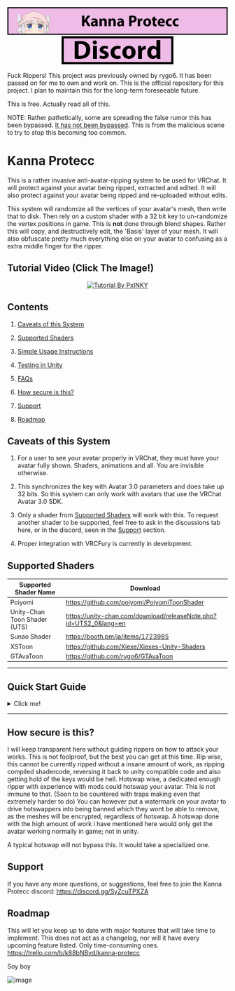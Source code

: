 <div align="center">
  <img src="Textures/Titlebar.png" alt="Titlebar" />
  <a href="https://discord.gg/SyZcuTPXZA">
    <img src="Textures/Discord Button.png" alt="Discord Link"/>
  </a>
</div>

Fuck Rippers!
This project was previously owned by rygo6. It has been passed on for me to own and work on.
This is the official repository for this project.
I plan to maintain this for the long-term foreseeable future.

This is free. Actually read all of this.

NOTE: Rather pathetically, some are spreading the false rumor this has been bypassed. [It has not been bypassed](/Readme/FAQ.md). This is from the malicious scene to try to stop this becoming too common.

# Kanna Protecc

This is a rather invasive anti-avatar-ripping system to be used for VRChat. It will protect against your avatar being ripped, extracted and edited. It will also protect against your avatar being ripped and re-uploaded without edits.

This system will randomize all the vertices of your avatar's mesh, then write that to disk. Then rely on a custom shader with a 32 bit key to un-randomize the vertex positions in game. This is <b>not</b> done through blend shapes. Rather this will copy, and destructively edit, the 'Basis' layer of your mesh. It will also obfuscate pretty much everything else on your avatar to confusing as a extra middle finger for the ripper.

## Tutorial Video (Click The Image!)
<div align="center">
  <a href="https://youtu.be/vEXrRBen3NI">
    <img src="https://github-production-user-asset-6210df.s3.amazonaws.com/105831522/264494931-aa6ff9c1-ff3b-48b9-9a0c-3f4613a7b640.png" alt="Tutorial By PxINKY"/>
  </a>
</div>

## Contents

1. [Caveats of this System](#caveats-of-this-system)

1. [Supported Shaders](#supported-shaders)

1. [Simple Usage Instructions](#quick-start-guide)

1. [Testing in Unity](/Readme/ADVANCED.md/#testing-in-unity)

1. [FAQs](/Readme/FAQ.md)

1. [How secure is this?](#how-secure-is-this)

1. [Support](#support)

1. [Roadmap](#roadmap)

## Caveats of this System

1. For a user to see your avatar properly in VRChat, they must have your avatar fully shown. Shaders, animations and all. You are invisible otherwise.

2. This synchronizes the key with Avatar 3.0 parameters and does take up 32 bits. So this system can only work with avatars that use the VRChat Avatar 3.0 SDK.

3. Only a shader from [Supported Shaders](#supported-shaders) will work with this. To request another shader to be supported, feel free to ask in the discussions tab here, or in the discord, seen in the [Support](#support) section.

4. Proper integration with VRCFury is currently in development. 

## Supported Shaders

| Supported Shader Name  | Download |
| ------------- | ------------- |
| Poiyomi | https://github.com/poiyomi/PoiyomiToonShader |
| Unity-Chan Toon Shader (UTS) | https://unity-chan.com/download/releaseNote.php?id=UTS2_0&lang=en |
| Sunao Shader | https://booth.pm/ja/items/1723985 |
| XSToon | https://github.com/Xiexe/Xiexes-Unity-Shaders |
| GTAvaToon | https://github.com/rygo6/GTAvaToon |

---
## Quick Start Guide

<details>

<summary> Click me! </summary>

### Backup your project before running these operations in case it doesn't work properly and causes difficult to fix, or impossible to fix, changes in your project.

#### Really do it. Close Unity, and make a full clean copy of your entire Unity Project folder. A small percentage of avatars did have odd things in their mesh that just wouldn't work, or could cause errors, and the script could leave some assets in the project in a rather messed up state.

---

### Install Kanna Protecc and a supported shader

1. Ensure you are using latest [VRChat Avatars SDK](https://vrchat.com/).
2. Download the supported shader of your choice from [Supported Shaders](#supported-shaders), and import it into your Unity project.
3. Click ([Download](https://github.com/PlagueVRC/AntiRip/archive/refs/heads/main.zip)). Once downloaded, extract it. Once you have the folder, put that into your assets folder of your unity project.

---

### Prep Your FBX's.

Be sure all of this is set correctly on your FBX's. (Legacy blend shape normals and read/write on too!) 

![Model](Textures/DocSteps0.png)

---

### Setup Kanna Protecc Component.

1. Add the `KannaProteccRoot` component onto the root GameObject of your avatar, next to the `VRCAvatarDescriptor` component.

![Steps 1](Textures/DocSteps1.png)

#### Materials Settings
![Materials](https://github.com/BlizzyFox/AntiRip/assets/105831522/ef6f1dbb-ba19-454e-a331-d4c4792245fa)

*Additional Materials* is intended for materials used in animations. <b>DO NOT PUT NORMAL NON-ADDITIONAL MATERIALS IN HERE.</b>

*The Auto Detect button tries to find material references in all animations! If you have material swaps setup on your avatar it should be a one click solution!*

*Ignored Materials* allows you to use a material with a supported shader on a part of your avatar you don't want encrypted. <b> Materials in this list will not be encrypted. Do not add materials to this list that are on parts of your avatar you want to protect. </b>

#### Custom Bit Key Length

You can change the 'BitKeys Length' under 'Debug' settings. This allows users with fewer parameters to spare to still use Kanna Protecc. However know that using a shorter bit key reduces the security of the encryption. Its recommended that you use as large of a 'BitKeys Length' as possible.

#### Obfuscator Settings

By default Kanna Protecc Obfuscates all objects, parameter names, and animator layers on a user's avatar. Features of VRChat that users may want to take advantage of. Such as contact senders, OSC integrations, etc, often require specific names to be unaltered to maintain functionality.

![Obfuscator](https://github.com/BlizzyFox/AntiRip/assets/105831522/8ebabea2-b571-4d89-9bdf-1bb453c4e967)

Kanna Protecc allows for exceptions to be added for renaming. For maximum security only add exceptions for parameters that are required to be unaltered. *Note that contact parameter names not intended to interact with other avatars will function perfectly fine obfuscated. Physbone parameters also function perfectly obfuscated. Neither need to be added to exceptions.*

*The Auto Detect buttons try and detect common setups like face tracking or gogoloco that require exclusions! Its a good idea to click them!*

[Examples for Face tracking and GoGoLoco.](/Readme/ADVANCED.md)

#### Link Animator

2. Ensure your `VRCAvatarDescriptor` has an AnimatorController specified in the 'FX Playable Layer' slot. Ensure there is also an `Animator` component on this root GameObject, and that its 'Controller' slot points to the same AnimatorController in the 'FX Playable Layer' slot on the `VRCAvatarDescriptor`. 

![Steps 2](Textures/DocSteps2to3.png)

<b>The AnimatorController you specify should not be shared between multiple avatars, Kanna Protecc is going to write states into the controller which will need to be different for different avatars.</b>

3. In the 'Parameters' slot of your `VRCAvatarDescriptor` ensure you have an 'Expression Parameters' object.

![Step 3](Textures/DocSteps4.png)


---

### Delete your old Un-Encrypted Avatar from VRC Backend!

<b>VRC API stores old uploads of your avatar! So if you start uploading an encrypted avatar with an ID that you previously uploaded non-encrypted, it may entirely negate any benefit this provides as rippers can just download an older version that was not encrypted.</b>

1. Go into the VRChat SDK Inspector in the Unity Editor, then under 'Content Manager' find the avatar you wish to protect and delete it entirely from the VRC backend.
2. Go to your current avatar's `Pipeline Manager` component and click the `Detach (Optional)` button so it will generate a new avatar id on upload.

---

### Encrypting and Uploading

1. Ensure any meshes you wish to have encrypted are using a compatible shader, such as Poiyomi.
2. On the `KannaProteccRoot` component click the 'Protecc Avatar' button. This will produce a garbled version of your avatar with '_KannaProteccted' appended to the name. 
![Step 4](Textures/DocStepsG.png)
<b>The mesh appearing scrambled is intended behavior.</b>
3. Go to the VRChat SDK Menu then 'Build and Publish' your avatar which has '_KannaProteccted' appended to the name.

*I found some Poi 8/8.1 materials get into a weird state with Lock/Unlock and Kanna Protecc can't lock them. If you get errors that say something like 'Trying to Inject not-locked shader?!' go to the Poi 8/8.1 material it is complaining about and manually click the Lock/Unlock button to get it out of its weird state.*

---

### Writing Keys

<b>Ensure VRChat is closed! Otherwise when you write keys VRChat may prevent writing!</b>

1. <b>This is important.</b> After upload completes, go to the GameObject of your encrypted avatar. Find the `Pipeline Manager` component and copy it's blueprint ID. Then paste the blueprint ID into the `Pipeline Manager` on the un-encrypted avatar and click 'Attach'.
2. Now on the KannaProteccRoot component click the 'Write Keys' button. This will actually read in and alter the saved 3.0 parameters from your VRChat folder to include the new key so you don't have to enter them in-game. 
3. <b>Ensure no errors came up!. It should popup a success dialogue if it did it correctly. If there were issues make sure the 'Vrc Saved Params Path' actually points to your LocalAvatarData folder.</b>

You only need to run 'Write Keys' once on first setup, or when you change keys. 

<i>If you "Reset Avatar" in game through the 3.0 menu, it will reset your keys and you will need to re-export them with the 'Write Keys' button!</i>

---

### Un-Encrypting, Editing and Re-uploading Your Avatar

If you wish to see your avatar again as normal and not encrypted, or make changes to your avatar: 

1. Click on your original un-encrypted avatar, where "Encrypted" is not in the name; then select Un-Protecc Avatar.

You should now be able to edit your avatar as normal.

<b>Do not upload the avatar without encrypting it!</b>

3. Click 'Protecc Avatar' again. Follow the steps in [Encrypting and uploading](#encrypting-and-uploading)
4. Writing keys should not be necessary unless you genereated new keys.

---

### Testing the Avatar

Entering play mode will not decrypt the protected avatar on its own.
[Click here for how to test your avatar in play mode](/Readme/ADVANCED.md/#testing-in-unity).

---

[Back to Contents](#contents)

</details>

---

## How secure is this?

I will keep transparent here without guiding rippers on how to attack your works. This is not foolproof, but the best you can get at this time. Rip wise, this cannot be currently ripped without a insane amount of work, as ripping compiled shadercode, reversing it back to unity compatible code and also getting hold of the keys would be hell. Hotswap wise, a dedicated enough ripper with experience with mods could hotswap your avatar. This is not immune to that. (Soon to be countered with traps making even that extremely harder to do) You can however put a watermark on your avatar to drive hotswappers into being banned which they wont be able to remove, as the meshes will be encrypted, regardless of hotswap. A hotswap done with the high amount of work i have mentioned here would only get the avatar working normally in game; not in unity.

A typical hotswap will not bypass this. It would take a specialized one.

## Support

If you have any more questions, or suggestions, feel free to join the Kanna Protecc discord:
https://discord.gg/SyZcuTPXZA

## Roadmap

This will let you keep up to date with major features that will take time to implement. This does not act as a changelog, nor will it have every upcoming feature listed. Only time-consuming ones.
https://trello.com/b/k88bNBvd/kanna-protecc

Soy boy

![image](https://github.com/PlagueVRC/AntiRip/assets/36628963/5645b5aa-a83e-4f38-a21e-53840fd31f34)
